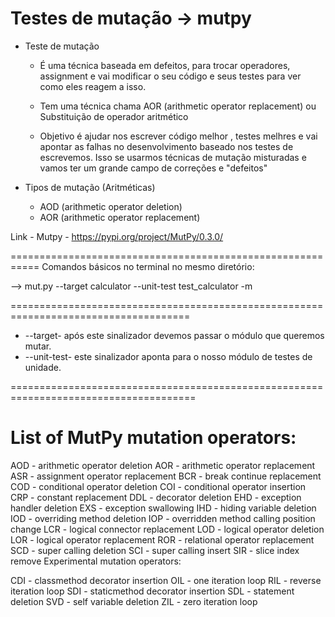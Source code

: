 # Testes de mutação -> mutpy

- Teste de mutação
    - É uma técnica baseada em defeitos, para trocar operadores, assignment e vai modificar o seu código e seus testes para ver como eles reagem a isso.

    - Tem uma técnica chama AOR (arithmetic operator replacement) ou 
    Substituição de operador aritmético

    - Objetivo é ajudar nos escrever código melhor , testes melhres e vai apontar as falhas no 
    desenvolvimento baseado nos testes de escrevemos. Isso se usarmos técnicas de mutação misturadas e
    vamos ter um grande campo de correções e "defeitos"



- Tipos de mutação (Aritméticas)
    - AOD (arithmetic operator deletion)
    - AOR (arithmetic operator replacement)


Link - Mutpy
    - https://pypi.org/project/MutPy/0.3.0/

===========================================================
Comandos básicos no terminal no mesmo diretório:

--> mut.py --target calculator --unit-test test_calculator -m


=====================================================================================

- --target- após este sinalizador devemos passar o módulo que queremos mutar.
- --unit-test- este sinalizador aponta para o nosso módulo de testes de unidade.

======================================================================================

# List of MutPy mutation operators:

AOD - arithmetic operator deletion
AOR - arithmetic operator replacement
ASR - assignment operator replacement
BCR - break continue replacement
COD - conditional operator deletion
COI - conditional operator insertion
CRP - constant replacement
DDL - decorator deletion
EHD - exception handler deletion
EXS - exception swallowing
IHD - hiding variable deletion
IOD - overriding method deletion
IOP - overridden method calling position change
LCR - logical connector replacement
LOD - logical operator deletion
LOR - logical operator replacement
ROR - relational operator replacement
SCD - super calling deletion
SCI - super calling insert
SIR - slice index remove
Experimental mutation operators:

CDI - classmethod decorator insertion
OIL - one iteration loop
RIL - reverse iteration loop
SDI - staticmethod decorator insertion
SDL - statement deletion
SVD - self variable deletion
ZIL - zero iteration loop
